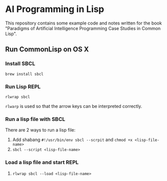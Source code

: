 # AI Programming in Lisp
This repository contains some example code and notes written for the book "Paradigms of Artificial Intelligence Programming Case Studies in Common Lisp".

## Run CommonLisp on OS X
### Install SBCL
```
brew install sbcl
```
### Run Lisp REPL
```
rlwrap sbcl
```
`rlwarp` is used so that the arrow keys can be interpreted correctly.
### Run a lisp file with SBCL
There are 2 ways to run a lisp file:
1. Add shabang `#!/usr/bin/env sbcl --scrpit` and `chmod +x <lisp-file-name>`
2. `sbcl --script <lisp-file-name>`
### Load a lisp file and start REPL
1. `rlwrap sbcl --load <lisp-file-name>`





